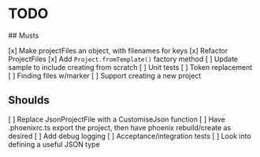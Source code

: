 # TODO

## Musts

[x] Make projectFiles an object, with filenames for keys
[x] Refactor ProjectFiles
[x] Add `Project.fromTemplate()` factory method
[ ] Update sample to include creating from scratch
[ ] Unit tests
  [ ] Token replacement
  [ ] Finding files w/marker
[ ] Support creating a new project

## Shoulds

[ ] Replace JsonProjectFile with a CustomiseJson function
[ ] Have .phoenixrc.ts export the project, then have phoenix rebuild/create as desired
[ ] Add debug logging
[ ] Acceptance/integration tests
[ ] Look into defining a useful JSON type